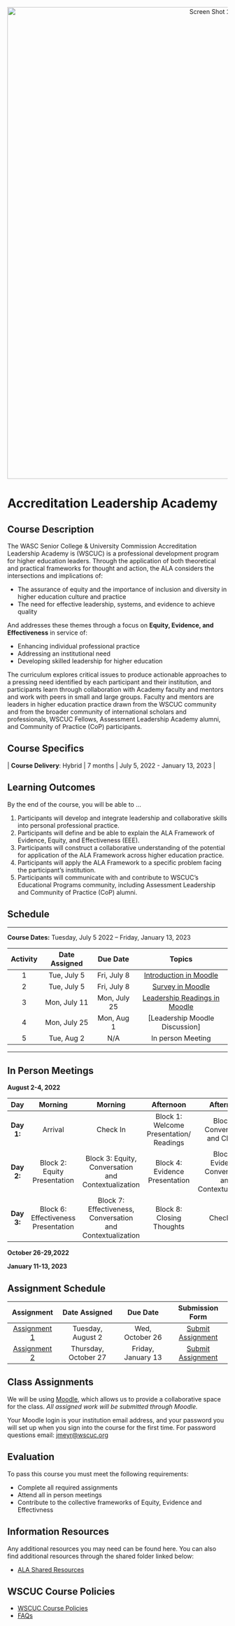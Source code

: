 <p align="center">
  <a href="https://www.wscuc.org/educational-programs/accreditation-leadership-academy/">
    <img width="1079" alt="Screen Shot 2022-06-16 at 3 40 03 PM" src="https://user-images.githubusercontent.com/108366364/176271404-3af2d922-0335-4398-83c7-d762bdd4ce82.png">

  </a>
</p>

# Accreditation Leadership Academy


## Course Description

The WASC Senior College & University Commission Accreditation Leadership Academy is (WSCUC) is a professional development program for higher education leaders. Through the application of both theoretical and practical frameworks for thought and action, the ALA considers the intersections and implications of:
 
- The assurance of equity and the importance of inclusion and diversity in higher education culture and practice
- The need for effective leadership, systems, and evidence to achieve quality
 
And addresses these themes through a focus on **Equity, Evidence, and Effectiveness** in service of:
 
- Enhancing individual professional practice
- Addressing an institutional need
- Developing skilled leadership for higher education
 
The curriculum explores critical issues to produce actionable approaches to a pressing need identified by each participant and their institution, and participants learn through collaboration with Academy faculty and mentors and work with peers in small and large groups. Faculty and mentors are leaders in higher education practice drawn from the WSCUC community and from the broader community of international scholars and professionals, WSCUC Fellows, Assessment Leadership Academy alumni, and Community of Practice (CoP) participants.


## Course Specifics

| **Course Delivery**: Hybrid | 7 months | July 5, 2022 - January 13, 2023 |


## Learning Outcomes


By the end of the course, you will be able to ...

1.	Participants will develop and integrate leadership and collaborative skills into personal professional practice.
2.	Participants will define and be able to explain the ALA Framework of Evidence, Equity, and Effectiveness (EEE).
3.	Participants will construct a collaborative understanding of the potential for application of the ALA Framework across higher education practice. 
4.	Participants will apply the ALA Framework to a specific problem facing the participant’s institution.
5.	Participants will communicate with and contribute to WSCUC’s Educational Programs community, including Assessment Leadership and Community of Practice (CoP) alumni.




## Schedule

---


**Course Dates:** Tuesday, July 5 2022 – Friday, January 13, 2023 


| Activity |          Date Assigned    |  Due Date        |                 Topics                  |
|:-----:|:----------------------:|:----------------------:|:---------------------------------------:|
|  1 |  Tue, July 5    |   Fri, July 8  | [Introduction in Moodle](https://wscuc.moodlecloud.com/mod/forum/view.php?id=28) |  
| 2 |  Tue, July 5     |   Fri, July 8  | [Survey in Moodle](https://wscuc.moodlecloud.com/mod/feedback/view.php?id=30)  |
|  3 |  Mon, July 11   |   Mon, July 25  | [Leadership Readings in Moodle](https://wscuc.moodlecloud.com/mod/url/view.php?id=31&forceview=1) |
| 4 |  Mon, July 25     |  Mon, Aug 1  | [Leadership Moodle Discussion]
| 5 |  Tue, Aug 2      |   N/A         | In person Meeting |


---



## In Person Meetings
**August 2-4, 2022**

|    Day    | Morning   | Morning   |  Afternoon   |  Afternoon |
|:-----------------------------:|:---------------------------------------:|:---------------------------------------:|:---------------------------------------:|:---------------------------------------:|
|   **Day 1:**  | Arrival | Check In  |Block 1: Welcome Presentation/ Readings |  Block 1: Conversation and Closing |
|   **Day 2:** | Block 2: Equity Presentation | Block 3: Equity, Conversation and Contextualization | Block 4: Evidence Presentation   | Block 5: Evidence, Conversation and Contextualization |
|   **Day 3:** | Block 6: Effectiveness Presentation   | Block 7: Effectiveness, Conversation and Contextualization | Block 8: Closing Thoughts | Check Out  |

**October 26-29,2022**

**January 11-13, 2023**


## Assignment Schedule 


|                        Assignment                         | Date Assigned |   Due Date   |            Submission Form           |
|:---------------------------------------------------------:|:-------------:|:------------:|:------------------------------------:|
| [Assignment 1](https://www.wscuc.org/educational-programs/accreditation-leadership-academy/curriculum/)                      |  Tuesday, August 2  |  Wed, October 26 | [Submit Assignment](https://wscuc.moodlecloud.com/)  |
| [Assignment 2](https://www.wscuc.org/educational-programs/accreditation-leadership-academy/curriculum/)                      |  Thursday, October 27   |  Friday, January 13  | [Submit Assignment](https://wscuc.moodlecloud.com/)  |


## Class Assignments

We will be using [Moodle](https://wscuc.moodlecloud.com/), which allows us to provide a collaborative space for the class. *All assigned work will be submitted through Moodle.*


Your Moodle login is your institution email address, and your password you will set up when you sign into the course for the first time. For password questions email: [jmeyr@wscuc.org](jmeyr@wscuc.org) 


## Evaluation


To pass this course you must meet the following requirements:

- Complete all required assignments 
- Attend all in person meetings
- Contribute to the collective frameworks of Equity, Evidence and Effectivness

##  Information Resources

Any additional resources you may need can be found here. You can also find additional resources through the shared folder linked below:

- [ALA Shared Resources](https://wascsenior.box.com/s/7chkbdsrvgqcqpgyccucsh8ipoc9mz7x)



## WSCUC Course Policies

- [WSCUC Course Policies](https://wascsenior.box.com/s/6t827z04c6tux1ihjikysdqmii5mc9wu)
- [FAQs](https://www.wscuc.org/educational-programs/accreditation-leadership-academy/faq/)

